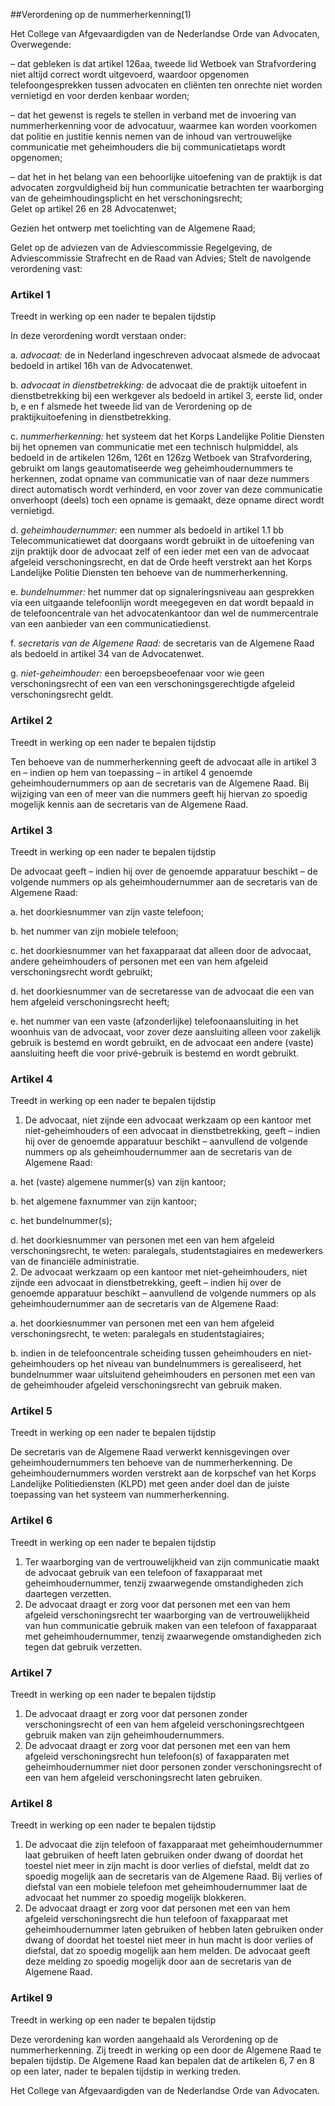 <meta http-equiv='Content-Type' content='text/html; charset=utf-8' />

##Verordening op de nummerherkenning(1)

Het College van Afgevaardigden van de Nederlandse Orde van Advocaten,  
Overwegende:

– dat gebleken is dat artikel 126aa, tweede lid Wetboek van Strafvordering niet altijd correct wordt uitgevoerd, waardoor opgenomen telefoongesprekken tussen advocaten en cliënten ten onrechte niet worden vernietigd en voor derden kenbaar worden;  

– dat het gewenst is regels te stellen in verband met de invoering van nummerherkenning voor de advocatuur, waarmee kan worden voorkomen dat politie en justitie kennis nemen van de inhoud van vertrouwelijke communicatie met geheimhouders die bij communicatietaps wordt opgenomen;  

– dat het in het belang van een behoorlijke uitoefening van de praktijk is dat advocaten zorgvuldigheid bij hun communicatie betrachten ter waarborging van de geheimhoudingsplicht en het verschoningsrecht;   
Gelet op artikel 26 en 28 Advocatenwet;

Gezien het ontwerp met toelichting van de Algemene Raad;

Gelet op de adviezen van de Adviescommissie Regelgeving, de Adviescommissie Strafrecht en de Raad van Advies;
Stelt de navolgende verordening vast:    

### Artikel  1  
Treedt in werking op een nader te bepalen tijdstip 

In deze verordening wordt verstaan onder: 

a.  *advocaat:* de in Nederland ingeschreven advocaat alsmede de advocaat bedoeld in artikel 16h van de Advocatenwet.  

b.  *advocaat in dienstbetrekking:* de advocaat die de praktijk uitoefent in dienstbetrekking bij een werkgever als bedoeld in artikel 3, eerste lid, onder b, e en f alsmede het tweede lid van de Verordening op de praktijkuitoefening in dienstbetrekking.  

c.  *nummerherkenning:* het systeem dat het Korps Landelijke Politie Diensten bij het opnemen van communicatie met een technisch hulpmiddel, als bedoeld in de artikelen 126m, 126t en 126zg Wetboek van Strafvordering, gebruikt om langs geautomatiseerde weg geheimhoudernummers te herkennen, zodat opname van communicatie van of naar deze nummers direct automatisch wordt verhinderd, en voor zover van deze communicatie onverhoopt (deels) toch een opname is gemaakt, deze opname direct wordt vernietigd.  

d.  *geheimhoudernummer:* een nummer als bedoeld in artikel 1.1 bb Telecommunicatiewet dat doorgaans wordt gebruikt in de uitoefening van zijn praktijk door de advocaat zelf of een ieder met een van de advocaat afgeleid verschoningsrecht, en dat de Orde heeft verstrekt aan het Korps Landelijke Politie Diensten ten behoeve van de nummerherkenning.  

e.  *bundelnummer:* het nummer dat op signaleringsniveau aan gesprekken via een uitgaande telefoonlijn wordt meegegeven en dat wordt bepaald in de telefooncentrale van het advocatenkantoor dan wel de nummercentrale van een aanbieder van een communicatiedienst.  

f.  *secretaris van de Algemene Raad:* de secretaris van de Algemene Raad als bedoeld in artikel 34 van de Advocatenwet.  

g.  *niet-geheimhouder:* een beroepsbeoefenaar voor wie geen verschoningsrecht of een van een verschoningsgerechtigde afgeleid verschoningsrecht geldt.   

### Artikel  2  
Treedt in werking op een nader te bepalen tijdstip 

Ten behoeve van de nummerherkenning geeft de advocaat alle in artikel 3 en – indien op hem van toepassing – in artikel 4 genoemde geheimhoudernummers op aan de secretaris van de Algemene Raad. Bij wijziging van een of meer van die nummers geeft hij hiervan zo spoedig mogelijk kennis aan de secretaris van de Algemene Raad. 

### Artikel  3  
Treedt in werking op een nader te bepalen tijdstip 

De advocaat geeft – indien hij over de genoemde apparatuur beschikt – de volgende nummers op als geheimhoudernummer aan de secretaris van de Algemene Raad: 

a. het doorkiesnummer van zijn vaste telefoon;  

b. het nummer van zijn mobiele telefoon;  

c. het doorkiesnummer van het faxapparaat dat alleen door de advocaat, andere geheimhouders of personen met een van hem afgeleid verschoningsrecht wordt gebruikt;  

d. het doorkiesnummer van de secretaresse van de advocaat die een van hem afgeleid verschoningsrecht heeft;  

e. het nummer van een vaste (afzonderlijke) telefoonaansluiting in het woonhuis van de advocaat, voor zover deze aansluiting alleen voor zakelijk gebruik is bestemd en wordt gebruikt, en de advocaat een andere (vaste) aansluiting heeft die voor privé-gebruik is bestemd en wordt gebruikt.   

### Artikel  4  
Treedt in werking op een nader te bepalen tijdstip 

1.  De advocaat, niet zijnde een advocaat werkzaam op een kantoor met niet-geheimhouders of een advocaat in dienstbetrekking, geeft – indien hij over de genoemde apparatuur beschikt – aanvullend de volgende nummers op als geheimhoudernummer aan de secretaris van de Algemene Raad: 

a. het (vaste) algemene nummer(s) van zijn kantoor;  

b. het algemene faxnummer van zijn kantoor;  

c. het bundelnummer(s);  

d. het doorkiesnummer van personen met een van hem afgeleid verschoningsrecht, te weten: paralegals, studentstagiaires en medewerkers van de financiële administratie.     
2.  De advocaat werkzaam op een kantoor met niet-geheimhouders, niet zijnde een advocaat in dienstbetrekking, geeft – indien hij over de genoemde apparatuur beschikt – aanvullend de volgende nummers op als geheimhoudernummer aan de secretaris van de Algemene Raad: 

a. het doorkiesnummer van personen met een van hem afgeleid verschoningsrecht, te weten: paralegals en studentstagiaires;  

b. indien in de telefooncentrale scheiding tussen geheimhouders en niet-geheimhouders op het niveau van bundelnummers is gerealiseerd, het bundelnummer waar uitsluitend geheimhouders en personen met een van de geheimhouder afgeleid verschoningsrecht van gebruik maken.    

### Artikel  5  
Treedt in werking op een nader te bepalen tijdstip 

De secretaris van de Algemene Raad verwerkt kennisgevingen over geheimhoudernummers ten behoeve van de nummerherkenning. De geheimhoudernummers worden verstrekt aan de korpschef van het Korps Landelijke Politiediensten (KLPD) met geen ander doel dan de juiste toepassing van het systeem van nummerherkenning. 

### Artikel  6  
Treedt in werking op een nader te bepalen tijdstip 

1.  Ter waarborging van de vertrouwelijkheid van zijn communicatie maakt de advocaat gebruik van een telefoon of faxapparaat met geheimhoudernummer, tenzij zwaarwegende omstandigheden zich daartegen verzetten.   
2.  De advocaat draagt er zorg voor dat personen met een van hem afgeleid verschoningsrecht ter waarborging van de vertrouwelijkheid van hun communicatie gebruik maken van een telefoon of faxapparaat met geheimhoudernummer, tenzij zwaarwegende omstandigheden zich tegen dat gebruik verzetten.  

### Artikel  7  
Treedt in werking op een nader te bepalen tijdstip 

1.  De advocaat draagt er zorg voor dat personen zonder verschoningsrecht of een van hem afgeleid verschoningsrechtgeen gebruik maken van zijn geheimhoudernummers.   
2.  De advocaat draagt er zorg voor dat personen met een van hem afgeleid verschoningsrecht hun telefoon(s) of faxapparaten met geheimhoudernummer niet door personen zonder verschoningsrecht of een van hem afgeleid verschoningsrecht laten gebruiken.  

### Artikel  8  
Treedt in werking op een nader te bepalen tijdstip 

1.  De advocaat die zijn telefoon of faxapparaat met geheimhoudernummer laat gebruiken of heeft laten gebruiken onder dwang of doordat het toestel niet meer in zijn macht is door verlies of diefstal, meldt dat zo spoedig mogelijk aan de secretaris van de Algemene Raad. Bij verlies of diefstal van een mobiele telefoon met geheimhoudernummer laat de advocaat het nummer zo spoedig mogelijk blokkeren.   
2.  De advocaat draagt er zorg voor dat personen met een van hem afgeleid verschoningsrecht die hun telefoon of faxapparaat met geheimhoudernummer laten gebruiken of hebben laten gebruiken onder dwang of doordat het toestel niet meer in hun macht is door verlies of diefstal, dat zo spoedig mogelijk aan hem melden. De advocaat geeft deze melding zo spoedig mogelijk door aan de secretaris van de Algemene Raad.  

### Artikel  9  
Treedt in werking op een nader te bepalen tijdstip 

Deze verordening kan worden aangehaald als Verordening op de nummerherkenning. Zij treedt in werking op een door de Algemene Raad te bepalen tijdstip. De Algemene Raad kan bepalen dat de artikelen 6, 7 en 8 op een later, nader te bepalen tijdstip in werking treden. 

Het College van Afgevaardigden van de Nederlandse Orde van Advocaten.    
